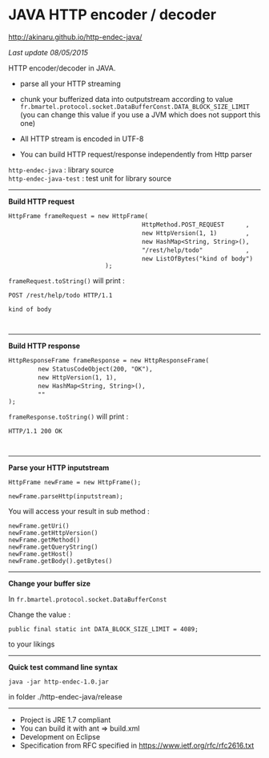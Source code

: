 # JAVA HTTP encoder / decoder  #

http://akinaru.github.io/http-endec-java/

<i>Last update 08/05/2015</i>

HTTP encoder/decoder in JAVA.

* parse all your HTTP streaming

* chunk your bufferized data into outputstream according to value `fr.bmartel.protocol.socket.DataBufferConst.DATA_BLOCK_SIZE_LIMIT` (you can change this value if you use a JVM which does not support this one)
* All HTTP stream is encoded in UTF-8

* You can build HTTP request/response independently from Http parser

`http-endec-java`      : library source<br/>
`http-endec-java-test` : test unit for library source

<hr/>

<b>Build HTTP request</b>

`HttpFrame frameRequest = new HttpFrame(`<br/>
&nbsp;&nbsp;&nbsp;&nbsp;&nbsp;&nbsp;&nbsp;&nbsp;&nbsp;&nbsp;&nbsp;&nbsp;&nbsp;&nbsp;&nbsp;`								HttpMethod.POST_REQUEST      ,`<br/>
&nbsp;&nbsp;&nbsp;&nbsp;&nbsp;&nbsp;&nbsp;&nbsp;&nbsp;&nbsp;&nbsp;&nbsp;&nbsp;&nbsp;&nbsp;`								new HttpVersion(1, 1)        ,`<br/>
&nbsp;&nbsp;&nbsp;&nbsp;&nbsp;&nbsp;&nbsp;&nbsp;&nbsp;&nbsp;&nbsp;&nbsp;&nbsp;&nbsp;&nbsp;`								new HashMap<String, String>(),`<br/>
&nbsp;&nbsp;&nbsp;&nbsp;&nbsp;&nbsp;&nbsp;&nbsp;&nbsp;&nbsp;&nbsp;&nbsp;&nbsp;&nbsp;&nbsp;`								"/rest/help/todo"            ,`<br/>
&nbsp;&nbsp;&nbsp;&nbsp;&nbsp;&nbsp;&nbsp;&nbsp;&nbsp;&nbsp;&nbsp;&nbsp;&nbsp;&nbsp;&nbsp;`								new ListOfBytes("kind of body")`<br/>
`							);`

`frameRequest.toString()` will print : 

`POST /rest/help/todo HTTP/1.1`<br/>
`` `` <br/>
``kind of body``<br/>
`` ``<br/>
`` ``<br/>

<hr/>

<b>Build HTTP response</b>

`HttpResponseFrame frameResponse = new HttpResponseFrame(`<br/>
&nbsp;&nbsp;&nbsp;&nbsp;&nbsp;&nbsp;&nbsp;&nbsp;&nbsp;&nbsp;&nbsp;&nbsp;&nbsp;&nbsp;&nbsp;`new StatusCodeObject(200, "OK"),`<br/>
&nbsp;&nbsp;&nbsp;&nbsp;&nbsp;&nbsp;&nbsp;&nbsp;&nbsp;&nbsp;&nbsp;&nbsp;&nbsp;&nbsp;&nbsp;`new HttpVersion(1, 1),`<br/>
&nbsp;&nbsp;&nbsp;&nbsp;&nbsp;&nbsp;&nbsp;&nbsp;&nbsp;&nbsp;&nbsp;&nbsp;&nbsp;&nbsp;&nbsp;`new HashMap<String, String>(),`<br/>
&nbsp;&nbsp;&nbsp;&nbsp;&nbsp;&nbsp;&nbsp;&nbsp;&nbsp;&nbsp;&nbsp;&nbsp;&nbsp;&nbsp;&nbsp;`""`<br/>
`);`

`frameResponse.toString()` will print : 

`HTTP/1.1 200 OK`<br/>
`` ``<br/>
`` ``<br/>

<hr/>

<b>Parse your HTTP inputstream</b>

`HttpFrame newFrame = new HttpFrame();`

`newFrame.parseHttp(inputstream);`

You will access your result in sub method :

`newFrame.getUri()`<br/>
`newFrame.getHttpVersion()`<br/>
`newFrame.getMethod()`<br/>
`newFrame.getQueryString()`<br/>
`newFrame.getHost()`<br/>
`newFrame.getBody().getBytes()`<br/>

<hr/>

<b>Change your buffer size</b>

In `fr.bmartel.protocol.socket.DataBufferConst`

Change the value : 

`public final static int DATA_BLOCK_SIZE_LIMIT = 4089;`

to your likings

<hr/>

<b>Quick test command line syntax</b> 

``java -jar http-endec-1.0.jar``

in folder ./http-endec-java/release

<hr/>

* Project is JRE 1.7 compliant
* You can build it with ant => build.xml
* Development on Eclipse 
* Specification from RFC specified in https://www.ietf.org/rfc/rfc2616.txt
